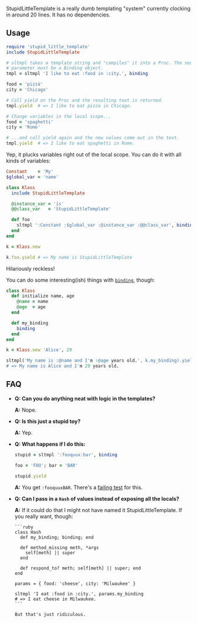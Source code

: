 StupidLittleTemplate is a really dumb templating "system" currently clocking in
around 20 lines. It has no dependencies.

Usage
-----
```ruby
require 'stupid_little_template'
include StupidLittleTemplate

# sltmpl takes a template string and "compiles" it into a Proc. The second
# parameter must be a Binding object.
tmpl = sltmpl 'I like to eat :food in :city.', binding

food = 'pizza'
city = 'Chicago'

# Call yield on the Proc and the resulting text is returned.
tmpl.yield  # => I like to eat pizza in Chicago.

# Change variables in the local scope...
food = 'spaghetti'
city = 'Rome'

# ...and call yield again and the new values come out in the text.
tmpl.yield  # => I like to eat spaghetti in Rome.
```

Yep, it plucks variables right out of the local scope. You can do it with all
kinds of variables:

```ruby
Constant    = 'My'
$global_var = 'name'

class Klass
  include StupidLittleTemplate

  @instance_var = 'is'
  @@class_var   = 'StupidLittleTemplate'

  def foo
    sltmpl ':Constant :$global_var :@instance_var :@@class_var', binding
  end
end

k = Klass.new

k.foo.yield # => My name is StupidLittleTemplate
```

Hilariously reckless!

You can do some interesting(ish) things with [`binding`][1], though:

```ruby
class Klass
  def initialize name, age
    @name = name
    @age  = age
  end

  def my_binding
    binding
  end
end

k = Klass.new 'Alice', 29

sltmpl('My name is :@name and I'm :@age years old.', k.my_binding).yield
# => My name is Alice and I'm 29 years old.
```

[1]: http://www.ruby-doc.org/core/classes/Kernel.html#M001448

FAQ
---

* **Q: Can you do anything neat with logic in the templates?**

    **A:** Nope.


* **Q: Is this just a stupid toy?**

    **A:** Yep.

* **Q: What happens if I do this:**

    ```ruby
    stupid = sltmpl ':fooquux:bar', binding

    foo = 'FOO'; bar = 'BAR'

    stupid.yield
    ```

    **A:** You get `:fooquuxBAR`. There's a [failing test] for this.

[failing test]: https://github.com/jrunning/StupidLittleTemplate/blob/master/test/template_test.rb#L64-76


* **Q: Can I pass in a `Hash` of values instead of exposing all the locals?**

    **A:** If it could do that I might not have named it StupidLittleTemplate.
      If you really want, though:

      ```ruby
      class Hash
        def my_binding; binding; end
      
        def method_missing meth, *args
          self[meth] || super
        end
      
        def respond_to? meth; self[meth] || super; end
      end
      
      params = { food: 'cheese', city: 'Milwaukee' }
      
      sltmpl 'I eat :food in :city.', params.my_binding
      # => I eat cheese in Milwaukee.
      ```

      But that's just ridiculous.
